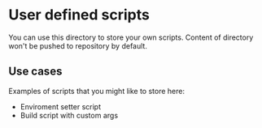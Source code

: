 # User defined scripts
You can use this directory to store your own scripts. Content of directory won't be pushed to repository by default.

## Use cases
Examples of scripts that you might like to store here:
* Enviroment setter script
* Build script with custom args
